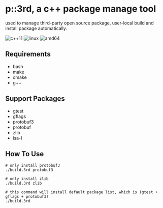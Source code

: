 p::3rd, a c++ package manage tool
============

used to manage third-party open source package, user-local build and install package automatically.

![c++11](https://img.shields.io/badge/c++11-only-green.svg)
![linux](https://img.shields.io/badge/linux-only-green.svg)
![amd64](https://img.shields.io/badge/x86--64-only-green.svg)

Requirements
------------

- bash
- make
- cmake
- g++

 
Support Packages
------------

- gtest
- gflags
- protobuf3
- protobuf
- zlib
- isa-l


How To Use
------------

```
# only install protobuf3
./build.3rd protobuf3

# only install zlib
./build.3rd zlib

# this command will install default package list, which is (gtest + gflags + protobuf3)
./build.3rd
```
